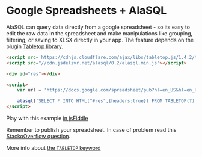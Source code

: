 # Google Spreadsheets + AlaSQL

AlaSQL can query data directly from a google spreadsheet - so its easy to edit the raw data in the spreadsheet and make manipulations like grouping, filtering, or saving to XLSX directly in your app. The feature depends on the plugin [Tabletop library](https://github.com/jsoma/tabletop).

```html
<script src='https://cdnjs.cloudflare.com/ajax/libs/tabletop.js/1.4.2/tabletop.min.js'></script>
<script src="//cdn.jsdelivr.net/alasql/0.2/alasql.min.js"></script> 

<div id="res"></div>

<script>
    var url = 'https://docs.google.com/spreadsheet/pub?hl=en_US&hl=en_US&key=0AmYzu_s7QHsmdDNZUzRlYldnWTZCLXdrMXlYQzVxSFE&output=html';

    alasql('SELECT * INTO HTML("#res",{headers:true}) FROM TABLETOP(?) WHERE name < "D" ORDER BY category',[url]);
</script>
```

Play with this example [in jsFiddle](http://jsfiddle.net/tov0zcmd/)

Remember to publish your spreadsheet. In case of problem read this [StackoOverflow question](http://stackoverflow.com/questions/28059346/get-json-feed-from-published-google-sheet). 

More info about [the `TABLETOP` keyword](TABLETOP)
